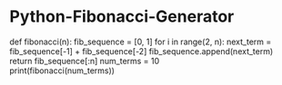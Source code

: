 # Python-Fibonacci-Generator
def fibonacci(n):
    fib_sequence = [0, 1]
    for i in range(2, n):
        next_term = fib_sequence[-1] + fib_sequence[-2]
        fib_sequence.append(next_term)
    return fib_sequence[:n]
num_terms = 10  
print(fibonacci(num_terms))
